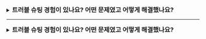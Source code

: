 <details>
<summary><strong style="font-size:1.17em">
트러블 슈팅 경험이 있나요? 어떤 문제였고 어떻게 해결했나요? 
</strong></summary>

```text
Situation (상황)
- 독서 챌린지 서비스 프로젝트에서 500만 건의 도서 데이터를 다루는 페이징 API 개발
- 기존 페이징 API의 TPS가 4.3으로, 책 ID로 조회 시의 TPS 230에 비해 현저히 낮은 성능
- 목표 TPS 200 달성이 필요한 상황

Task (과제)
- 페이징 API의 성능 개선이 필요
- 특히 정렬 조건에 따른 도서 조회 시 발생하는 성능 저하 문제 해결 필요
- 대용량 데이터(500만 건)에서도 효율적으로 작동하는 페이징 처리 구현 필요

Action (행동)
1. 초기 분석 및 시도
   - AWS EC2에서 NCloud로 서버 이전하여 리소스 확장 시도
   - EXPLAIN 명령어로 쿼리 실행 계획 분석
   - 테이블 풀 스캔과 filesort 문제 발견

2. 단계적 해결 접근
   - 정렬 조건 컬럼(created_at, book_name 등)에 단일 인덱스 생성
   - 커버링 인덱스 생성 시도
   - WHERE 절을 활용한 NO-OFFSET 방식으로 전환

Result (결과)
- TPS를 4.3에서 245로 대폭 향상 (약 57배 성능 향상)
- 인덱스 레인지 스캔 활용으로 쿼리 실행 시간 대폭 감소
- OFFSET 방식의 한계를 극복하여 대용량 데이터 처리 가능
- 추가적인 개선 가능성 확인 및 비즈니스 상황에 따른 유연한 대응 방안 마련
```

</details>

---

<details>
<summary><strong style="font-size:1.17em">
트러블 슈팅 경험이 있나요? 어떤 문제였고 어떻게 해결했나요? 
</strong></summary>

```text
STAR 방식으로 두 번째 문제해결 경험을 재구성해보겠습니다.

**Situation (상황)**
- 독서 서비스의 책 검색 API에서 페이징 처리 기능 개발
- 여러 검색 조건(책 이름, 페이지 수 등)이 포함된 조회 요청 처리 필요
- 각 칼럼별 단일 인덱스가 존재했음에도 테이블 풀 스캔이 발생하여 쿼리 실행 시간이 5.3초로 매우 느림

**Task (과제)**
- 다중 조건 검색에서의 성능 저하 문제 해결
- 카운트 쿼리의 실행 시간 개선
- 사용자 경험을 고려한 페이징 처리 방식 최적화

**Action (행동)**
1. 복합 인덱스 최적화
   - 자주 사용되는 검색 조건인 책 이름 칼럼을 우선순위로 한 복합 인덱스 생성
   - 인덱스 순서를 페이지 카운트, 책 이름 순으로 변경하여 필터링 효율 향상

2. 카운트 쿼리 최적화
   - 사용자 행동 패턴 분석 (검색 버튼 클릭이 페이지 이동보다 빈번)
   - 검색 버튼 클릭 시에는 고정된 페이지 수 반환
   - 페이지 버튼 클릭 시에만 실제 카운트 쿼리 실행하는 방식 구현

**Result (결과)**
- 쿼리 실행 시간을 5.3초에서 0.3초로 대폭 단축 (약 17배 성능 향상)
- 복합 인덱스 최적화로 1차 개선 (5.3초 → 1초)
- 인덱스 순서 변경으로 2차 개선 (1초 → 0.3초)
- 상황에 따른 대안 제시
  - UX 요구사항에 따라 첫 페이지만 카운트 쿼리 실행
  - 이후 프론트엔드에서 카운트 캐싱하는 방식 제안

이 경험을 통해 데이터베이스 성능 최적화가 단순히 기술적인 접근뿐만 아니라, 실제 사용자의 행동 패턴과 UX를 고려한 종합적인 해결책이 필요하다는 것을 배웠습니다.
```

</details>